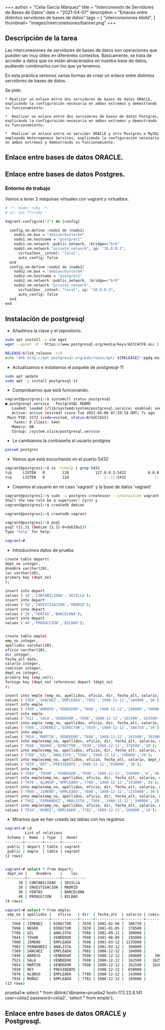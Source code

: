 +++
author = "Celia García Márquez"
title = "Interconexión de Servidores de Bases de Datos"
date = "2021-04-07"
description = "Enlaces entre distintos servidores de bases de datos"
tags = [
    "interconexiones bbdd",
]
thumbnail= "images/interconexiones/banner.png"
+++


## Descripción de la tarea 

Las interconexiones de servidores de bases de datos son operaciones que pueden ser muy útiles en diferentes contextos. Básicamente, se trata de acceder a datos que no están almacenados en nuestra base de datos, pudiendo combinarlos con los que ya tenemos.

En esta práctica veremos varias formas de crear un enlace entre distintos servidores de bases de datos.

Se pide:

    * Realizar un enlace entre dos servidores de bases de datos ORACLE, explicando la configuración necesaria en ambos extremos y demostrando su funcionamiento.
      
    *  Realizar un enlace entre dos servidores de bases de datos Postgres, explicando la configuración necesaria en ambos extremos y demostrando su funcionamiento.
      
    *  Realizar un enlace entre un servidor ORACLE y otro Postgres o MySQL empleando Heterogeneus Services, explicando la configuración necesaria en ambos extremos y demostrando su funcionamiento.



## Enlace entre bases de datos ORACLE.

## Enlace entre bases de datos Postgres.

### Entorno de trabajo 

Vamos a tener 2 máquinas virtuales con vagrant y virtualbox.

```sh
# -*- mode: ruby -*-
# vi: set ft=ruby :

Vagrant.configure("2") do |config|

  config.vm.define :nodo1 do |nodo1|
    nodo1.vm.box = "debian/buster64"
    nodo1.vm.hostname = "postgres1"
    nodo1.vm.network :public_network, :bridge=>"br0"
    nodo1.vm.network "private_network", ip: "10.0.0.2",
      virtualbox__intnet: "local",
      auto_config: false
  end
  config.vm.define :nodo2 do |nodo2|
    nodo2.vm.box = "debian/buster64"
    nodo2.vm.hostname = "postgres2"
    nodo2.vm.network :public_network, :bridge=>"br0"
    nodo2.vm.network "private_network",
      virtualbox__intnet: "local", ip: "10.0.0.3",
      auto_config: false
  end
end
```

## Instalación de postgresql 

* Añadimos la clave y el repositorio.

```sh
sudo apt install -y vim wget
wget --quiet -O - https://www.postgresql.org/media/keys/ACCC4CF8.asc | sudo apt-key add -
```
```sh
RELEASE=$(lsb_release -cs)
echo "deb http://apt.postgresql.org/pub/repos/apt/ ${RELEASE}"-pgdg main | sudo tee  /etc/apt/sources.list.d/pgdg.list
```

* Actualizamos e instalamos el paquete de postgresql-11

```sh
sudo apt update
sudo apt -y install postgresql-11
```
* Comprobamos que está funcionando.

```sh
vagrant@postgres1:~$ systemctl status postgresql
● postgresql.service - PostgreSQL RDBMS
   Loaded: loaded (/lib/systemd/system/postgresql.service; enabled; vendor preset: enabled)
   Active: active (exited) since Tue 2021-04-06 07:29:19 GMT; 7s ago
 Main PID: 3172 (code=exited, status=0/SUCCESS)
    Tasks: 0 (limit: 544)
   Memory: 0B
   CGroup: /system.slice/postgresql.service

```
*  Le cambiamos la contraseña al usuario postgres

```sh
passwd postgres
```

* Vemos que está escuchando en el puerto 5432

```sh
vagrant@postgres1:~$ ss -tunelp | grep 5432
tcp     LISTEN   0        128            127.0.0.1:5432          0.0.0.0:*       uid:106 ino:22460 sk:4 <->                                                     
tcp     LISTEN   0        128                [::1]:5432             [::]:*       uid:106 ino:22459 sk:6 v6only:1 <->    
```

* Creamos el usuario en mi caso 'vagrant' y la base de datos 'vagrant'

```sh
vagrant@postgres1:~$ sudo -u postgres createuser --interactive vagrant
Shall the new role be a superuser? (y/n) y
vagrant@postgres1:~$ createdb debian

vagrant@postgres1:~$ createdb vagrant

vagrant@postgres1:~$ psql
psql (11.11 (Debian 11.11-0+deb10u1))
Type "help" for help.

vagrant=# 

```

* Introducimos datos de prueba 

```sh
create table depart(
dept_no integer,
dnombre varchar(20),
loc varchar(20),
primary key (dept_no)
);

insert into depart
values ('10','CONTABILIDAD','SEVILLA');
insert into depart
values ('20','INVESTIGACION','MADRID');
insert into depart
values ('30','VENTAS','BARCELONA');
insert into depart
values ('40','PRODUCCION','BILBAO');


create table emple(
emp_no integer,
apellidos varchar(20),
oficio varchar(20),
dir integer,
fecha_alt date,
salario integer,
comision integer,
dept_no integer,
primary key (emp_no));
foreign key (dept_no) references depart (dept_no)
);

insert into emple (emp_no, apellidos, oficio, dir, fecha_alt, salario, dept_no)
values ('7369','SANCHEZ','EMPLEADO','7902','1980-12-12','104000','20');
insert into emple
values ('7499','ARROYO','VENDEDOR','7698','1980-12-12','208000','39000','30');
insert into emple
values ('7521','SALA','VENDEDOR','7698','1980-12-12','162500','162500','30');
insert into emple (emp_no, apellidos, oficio, dir, fecha_alt, salario, dept_no)
values ('7566','JIMENEZ','DIRECTOR','7839','1980-12-12','386750','20');
insert into emple
values ('7654','MARTIN','VENDEDOR','7698','1980-12-12','162500','182000','30');
insert into emple(emp_no, apellidos, oficio, dir, fecha_alt, salario, dept_no)
values ('7698','NEGRO','DIRECTOR','7839','1980-12-12','370500','30');
insert into emple(emp_no, apellidos, oficio, dir, fecha_alt, salario, dept_no)
values ('7788','GIL','ANALISTA','7566','1980-12-12','390000','20');
insert into emple(emp_no, apellidos, oficio, fecha_alt, salario, dept_no)
values ('7839','REY','PRESIDENTE','1980-12-12','650000','10');
insert into emple
values ('7844','TOVAR','VENDEDOR','7698','1980-12-12','195000','0','30');
insert into emple(emp_no, apellidos, oficio, dir, fecha_alt, salario, dept_no)
values ('7876','ALONSO','EMPLEADO','7788','1980-12-12','143000','20');
insert into emple(emp_no, apellidos, oficio, dir, fecha_alt, salario, dept_no)
values ('7900','JIMENO','EMPLEADO','7698','1980-12-12','1235000','30');
insert into emple(emp_no, apellidos, oficio, dir, fecha_alt, salario, dept_no)
values ('7902','FERNANDEZ','ANALISTA','7566','1980-12-12','390000','20');
insert into emple(emp_no, apellidos, oficio, dir, fecha_alt, salario, dept_no)
values ('7934','MUÑOZ','EMPLEADO','7782','1980-12-12','169000','10');


```

* Miramos que se han creado las tablas con los registros.


```sh
vagrant=# \d
         List of relations
 Schema |  Name  | Type  |  Owner  
--------+--------+-------+---------
 public | depart | table | vagrant
 public | emple  | table | vagrant
(2 rows)


vagrant=# select * from depart;
 dept_no |    dnombre    |    loc    
---------+---------------+-----------
      10 | CONTABILIDAD  | SEVILLA
      20 | INVESTIGACION | MADRID
      30 | VENTAS        | BARCELONA
      40 | PRODUCCION    | BILBAO
(4 rows)

vagrant=# select * from emple;
 emp_no | apellidos |   oficio   | dir  | fecha_alt  | salario | comision | dept_no 
--------+-----------+------------+------+------------+---------+----------+---------
   7566 | JIMENEZ   | DIRECTOR   | 7839 | 1981-02-04 |  386750 |          |      20
   7698 | NEGRO     | DIRECTOR   | 7839 | 1981-01-05 |  370500 |          |      30
   7788 | GIL       | ANALISTA   | 7566 | 1981-09-11 |  390000 |          |      20
   7844 | TOVAR     | VENDEDOR   | 7698 | 1981-08-09 |  195000 |        0 |      30
   7900 | JIMENO    | EMPLEADO   | 7698 | 1981-03-12 | 1235000 |          |      30
   7902 | FERNANDEZ | ANALISTA   | 7566 | 1981-03-12 |  390000 |          |      20
   7369 | SANCHEZ   | EMPLEADO   | 7902 | 1980-12-12 |  104000 |          |      20
   7499 | ARROYO    | VENDEDOR   | 7698 | 1980-12-12 |  208000 |    39000 |      30
   7521 | SALA      | VENDEDOR   | 7698 | 1980-12-12 |  162500 |   162500 |      30
   7654 | MARTIN    | VENDEDOR   | 7698 | 1980-12-12 |  162500 |   182000 |      30
   7839 | REY       | PRESIDENTE |      | 1980-12-12 |  650000 |          |      10
   7876 | ALONSO    | EMPLEADO   | 7788 | 1980-12-12 |  143000 |          |      20
   7934 | MUÑOZ     | EMPLEADO   | 7782 | 1980-12-12 |  169000 |          |      10
(13 rows)

```


prueba1=> select * from dblink('dbname=prueba2 host=172.22.6.141 user=celia2 password=celia2', 'select * from emple');









## Enlace entre bases de datos ORACLE y Postgresql.


